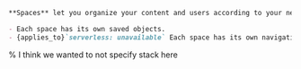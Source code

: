 ````markdown
**Spaces** let you organize your content and users according to your needs.

- Each space has its own saved objects.
- {applies_to}`serverless: unavailable` Each space has its own navigation, called solution view.
````
% I think we wanted to not specify stack here
